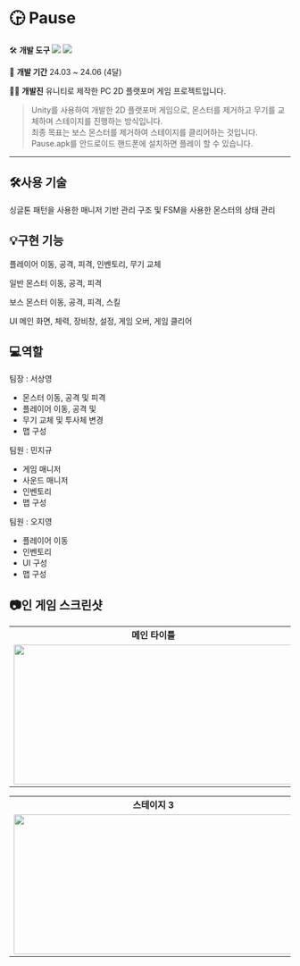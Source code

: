 #  🕞 Pause

🛠️ **개발 도구**
  <img src="https://img.shields.io/badge/C%23-80247B?style=flat-square&logo=csharp&logoColor=white"/> <img src="https://img.shields.io/badge/Unity-000000?style=flat-square&logo=unity&logoColor=white"/>

📅 **개발 기간**
 24.03 ~ 24.06 (4달)

🧑‍💻 **개발진**
유니티로 제작한 PC 2D 플랫포머 게임 프로젝트입니다.

> Unity를 사용하여 개발한 2D 플랫포머 게임으로, 몬스터를 제거하고 무기를 교체하며 스테이지를 진행하는 방식입니다.  
> 최종 목표는 보스 몬스터를 제거하여 스테이지를 클리어하는 것입니다.  
> Pause.apk를 안드로이드 핸드폰에 설치하면 플레이 할 수 있습니다.

---

## 🛠️사용 기술

싱글톤 패턴을 사용한 매니저 기반 관리 구조 및
FSM을 사용한 몬스터의 상태 관리

## 💡구현 기능

플레이어
  이동, 공격, 피격, 인벤토리, 무기 교체

일반 몬스터
  이동, 공격, 피격

보스 몬스터
  이동, 공격, 피격, 스킬

UI
  메인 화면, 체력, 장비창, 설정, 게임 오버, 게임 클리어

## 💻역할

팀장 : 서상영
* 몬스터 이동, 공격 및 피격
* 플레이어 이동, 공격 및
* 무기 교체 및 투사체 변경
* 맵 구성
  
팀원 : 민지규
* 게임 매니저
* 사운드 매니저
* 인벤토리
* 맵 구성
  
팀원 : 오지영 
* 플레이어 이동
* 인벤토리
* UI 구성
* 맵 구성

## 📷인 게임 스크린샷
<table>
  <tr>
    <td align="center"><strong>메인 타이틀</strong></td>
    <td align="center"><strong>스테이지 1</strong></td>
    <td align="center"><strong>스테이지 2</strong></td>
  </tr>
  <tr>
    <td><img src="https://github.com/user-attachments/assets/7c065b9f-2de5-41d4-b90e-505ddd344f78" width="500" height="250"/></td>
    <td><img src="https://github.com/user-attachments/assets/070ece04-c692-4445-a1b1-7a759ffd9777" width="500" height="250"/></td>
    <td><img src="https://github.com/user-attachments/assets/f1467cb5-f797-4b38-a0bc-857e37693a81" width="500" height="250"/></td>
  </tr>
</table>

<table>
  <tr>
    <td align="center"><strong>스테이지 3</strong></td>
    <td align="center"><strong>보스 스테이지</strong></td>
  </tr>
  <tr>
    <td><img src="https://github.com/user-attachments/assets/05b7ac0d-1a82-409b-a103-7763ae73597e" width="500" height="250"/></td>
    <td><img src="https://github.com/user-attachments/assets/e9744254-c9a6-48c2-a82a-0ef38902ef4c" width="500" height="250"/></td>
  </tr>
